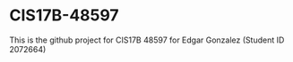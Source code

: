 CIS17B-48597
============
This is the github project for CIS17B 48597 for Edgar Gonzalez (Student ID 2072664)
